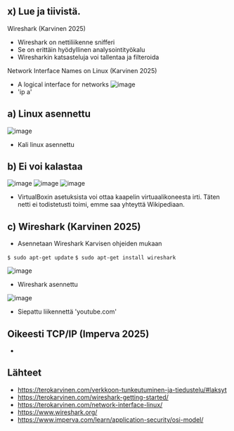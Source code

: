 ## x) Lue ja tiivistä.

Wireshark (Karvinen 2025)
- Wireshark on nettiliikenne snifferi
- Se on erittäin hyödyllinen analysointityökalu
- Wiresharkin katsasteluja voi tallentaa ja filteroida

Network Interface Names on Linux (Karvinen 2025)
- A logical interface for networks
![image](https://github.com/user-attachments/assets/afa91e93-cbc9-46bf-872d-8b3c5145cd25)
- 'ip a'

## a) Linux asennettu
![image](https://github.com/user-attachments/assets/a6ae4e63-87fe-4c05-bca8-b348ebde31ed)

- Kali linux asennettu

## b) Ei voi kalastaa
![image](https://github.com/user-attachments/assets/120b6048-2466-4939-82a1-12f97a632879)
![image](https://github.com/user-attachments/assets/6cb27612-9010-4a25-90fc-623e0078cfdb)
![image](https://github.com/user-attachments/assets/cb2a87fa-1294-487b-b6e5-f6a1201f9db8)

- VirtualBoxin asetuksista voi ottaa kaapelin virtuaalikoneesta irti. Täten netti ei todistetusti toimi, emme saa yhteyttä Wikipediaan.

## c) Wireshark (Karvinen 2025)
- Asennetaan Wireshark Karvisen ohjeiden mukaan


``$ sudo apt-get update``
``$ sudo apt-get install wireshark``


![image](https://github.com/user-attachments/assets/7c2c1c69-4567-4ecd-a376-16785df07ff7)

- Wireshark asennettu

![image](https://github.com/user-attachments/assets/32663c81-d50a-4f14-a4ff-2f958959e7bb)

- Siepattu liikennettä 'youtube.com'


## Oikeesti TCP/IP (Imperva 2025)
- 





## Lähteet
- https://terokarvinen.com/verkkoon-tunkeutuminen-ja-tiedustelu/#laksyt
- https://terokarvinen.com/wireshark-getting-started/
- https://terokarvinen.com/network-interface-linux/
- https://www.wireshark.org/
- https://www.imperva.com/learn/application-security/osi-model/
